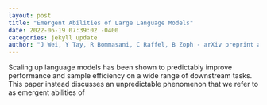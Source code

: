 ```yaml
--- 
layout: post 
title: "Emergent Abilities of Large Language Models" 
date: 2022-06-19 07:39:02 -0400 
categories: jekyll update 
author: "J Wei, Y Tay, R Bommasani, C Raffel, B Zoph - arXiv preprint arXiv , 2022" 
--- 
```

Scaling up language models has been shown to predictably improve performance and sample efficiency on a wide range of downstream tasks. This paper instead discusses an unpredictable phenomenon that we refer to as emergent abilities of